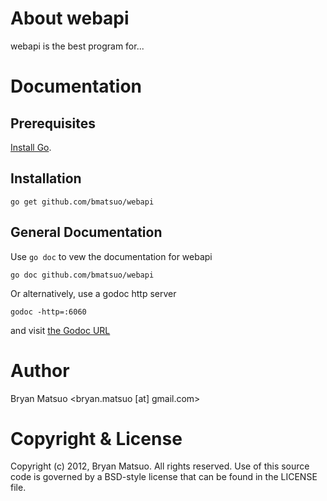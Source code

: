 
[install go]: http://golang.org/install.html "Install Go"
[the godoc url]: http://localhost:6060/pkg/github.com/bmatsuo/webapi/ "the Godoc URL"

About webapi
=============

webapi is the best program for...

Documentation
=============

Prerequisites
-------------

[Install Go][].

Installation
-------------

    go get github.com/bmatsuo/webapi

General Documentation
---------------------

Use `go doc` to vew the documentation for webapi

    go doc github.com/bmatsuo/webapi

Or alternatively, use a godoc http server

    godoc -http=:6060

and visit [the Godoc URL][]


Author
======

Bryan Matsuo &lt;bryan.matsuo [at] gmail.com&gt;

Copyright & License
===================

Copyright (c) 2012, Bryan Matsuo.
All rights reserved.
Use of this source code is governed by a BSD-style license that can be
found in the LICENSE file.
